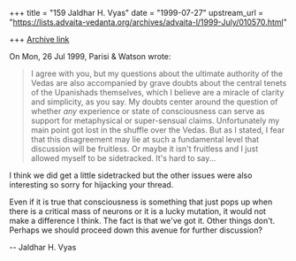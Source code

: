 +++
title = "159 Jaldhar H. Vyas"
date = "1999-07-27"
upstream_url = "https://lists.advaita-vedanta.org/archives/advaita-l/1999-July/010570.html"

+++
[Archive link](https://lists.advaita-vedanta.org/archives/advaita-l/1999-July/010570.html)

On Mon, 26 Jul 1999, Parisi & Watson wrote:

> I agree with you, but my questions about the ultimate authority of the Vedas
> are also accompanied by grave doubts about the central tenets of the
> Upanishads themselves, which I believe are a miracle of clarity and
> simplicity, as you say. My doubts center around the question of whether
> _any_ experience or state of consciousness can serve as support for
> metaphysical or super-sensual claims. Unfortunately my main point got lost
> in the shuffle over the Vedas. But as I stated, I fear that this
> disagreement may lie at such a fundamental level that discussion will be
> fruitless. Or maybe it isn't fruitless and I just allowed myself to be
> sidetracked. It's hard to say...
>

I think we did get a little sidetracked but the other issues were also
interesting so sorry for hijacking your thread.

Even if it is true that consciousness is something that just pops up when
there is a critical mass of neurons or it is a lucky mutation, it would
not make a difference I think.  The fact is that we've got it. Other
things don't.  Perhaps we should proceed down this avenue for further
discussion?


--
Jaldhar H. Vyas <jaldhar at braincells.com>

